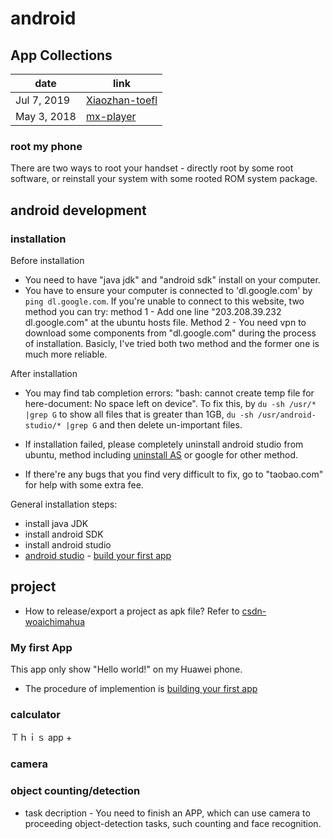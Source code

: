 # android
## App Collections
| date | link |
|------|------|
| Jul 7, 2019 | [Xiaozhan-toefl]()|
| May 3, 2018 | [mx-player](https://github.com/suzyi/android/blob/master/app-collections/mxplayer.apk)|

### root my phone
There are two ways to root your handset - directly root by some root software, or reinstall your system with some rooted ROM system package.

## android development
### installation
Before installation
+ You need to have "java jdk" and "android sdk" install on your computer.
+ You have to ensure your computer is connected to 'dl.google.com' by `ping dl.google.com`. If you're unable to connect to this website, two method you can try: method 1 - Add one line "203.208.39.232 dl.google.com" at the ubuntu hosts file. Method 2 - You need vpn to download some components from "dl.google.com" during the process of installation. Basicly, I've tried both two method and the former one is much more reliable.

After installation
+ You may find tab completion errors: "bash: cannot create temp file for here-document: No space left on device". To fix this, by `du -sh /usr/* |grep G` to show all files that is greater than 1GB, `du -sh /usr/android-studio/* |grep G` and then delete un-important files.
+ If installation failed, please completely uninstall android studio from ubuntu, method including [uninstall AS](http://simplecode.xyz/?p=87) or google for other method.

+ If there're any bugs that you find very difficult to fix, go to "taobao.com" for help with some extra fee.

General installation steps:
+ install java JDK
+ install android SDK
+ install android studio
+ [android studio](https://developer.android.com/studio/) - [build your first app](https://developer.android.com/training/basics/firstapp/)

## project
+ How to release/export a project as apk file? Refer to [csdn-woaichimahua](https://blog.csdn.net/woaichimahua/article/details/54427528)
### My first App
This app only show "Hello world!" on my Huawei phone.
+ The procedure of implemention is [building your first app](https://developer.android.com/training/basics/firstapp/)
### calculator
Ｔｈｉｓ app 
+
### camera
### object counting/detection
+ task decription - You need to finish an APP, which can use camera to proceeding object-detection tasks, such counting and face recognition.
